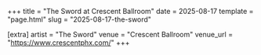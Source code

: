 +++
title = "The Sword at Crescent Ballroom"
date = 2025-08-17
template = "page.html"
slug = "2025-08-17-the-sword"

[extra]
artist = "The Sword"
venue = "Crescent Ballroom"
venue_url = "https://www.crescentphx.com/"
+++
